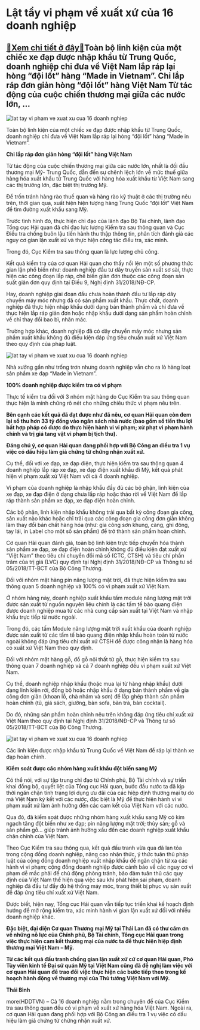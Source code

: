 Lật tẩy vi phạm về xuất xứ của 16 doanh nghiệp
==============================================

[:gift:Xem chi tiết ở đây:gift:](https://hddtvn.com/lat-tay-vi-pham-ve-xuat-xu-cua-16-doanh-nghiep/)Toàn bộ linh kiện của một chiếc xe đạp được nhập khẩu từ Trung Quốc, doanh nghiệp chỉ đưa về Việt Nam lắp ráp lại hòng “đội lốt” hàng “Made in Vietnam”. Chỉ lắp ráp đơn giản hòng “đội lốt” hàng Việt Nam Từ tác động của cuộc chiến thương mại giữa các nước lớn, …
---------------------------------------------------------------------------------------------------------------------------------------------------------------------------------------------------------------------------------------------------------------------





![lat tay vi pham ve xuat xu cua 16 doanh nghiep](https://haiquanonline.com.vn/stores/news_dataimages/binhht/072020/05/17/in_article/5941_IMG_1579573667886_1579573848249.jpg?rt=20200706082540 "Lật tẩy vi phạm về xuất xứ của 16 doanh nghiệp")


Toàn bộ linh kiện của một chiếc xe đạp được nhập khẩu từ Trung Quốc, doanh nghiệp chỉ đưa về Việt Nam lắp ráp lại hòng “đội lốt” hàng “Made in Vietnam”.



**Chỉ lắp ráp đơn giản hòng “đội lốt” hàng Việt Nam**


Từ tác động của cuộc chiến thương mại giữa các nước lớn, nhất là đối đầu thương mại Mỹ- Trung Quốc, dẫn đến sự chênh lệch lớn về mức thuế giữa hàng hóa xuất khẩu từ Trung Quốc với hàng hóa xuất khẩu từ Việt Nam sang các thị trường lớn, đặc biệt thị trường Mỹ.


Để trốn tránh hàng rào thuế quan và hàng rào kỹ thuật ở các thị trường nêu trên, thời gian qua, xuất hiện hiện tượng hàng Trung Quốc “đội lốt” Việt Nam để tìm đường xuất khẩu sang Mỹ.


Trước tình hình đó, thực hiện chỉ đạo của lãnh đạo Bộ Tài chính, lãnh đạo Tổng cục Hải quan đã chỉ đạo lực lượng Kiểm tra sau thông quan và Cục Điều tra chống buôn lậu tiến hành thu thập thông tin, phân tích đánh giá các nguy cơ gian lận xuất xứ và thực hiện công tác điều tra, xác minh.


Trong đó, Cục Kiểm tra sau thông quan là lực lượng chủ công.


Kết quả kiểm tra của cơ quan Hải quan cho thấy nổi lên một số phương thức gian lận phổ biến như: doanh nghiệp đầu tư dây truyền sản xuất sơ sài, thực hiện các công đoạn lắp ráp, chế biến giản đơn thuộc các công đoạn sản suất giản đơn quy định tại Điều 9, Nghị định 31/2018/NĐ-CP.


Hay, doanh nghiệp giai đoạn đầu chưa hoàn thành đầu tư lắp ráp dây chuyền máy móc nhưng đã có sản phẩm xuất khẩu. Thực chất, doanh nghiệp đã thực hiện nhập khẩu dưới dạng bán thành phẩm và chỉ đưa về thực hiện lắp ráp giản đơn hoặc nhập khẩu dưới dạng sản phẩm hoàn chỉnh về chỉ thay đổi bao bì, nhãn mác.


Trường hợp khác, doanh nghiệp đã có dây chuyền máy móc nhưng sản phẩm xuất khẩu không đủ điều kiện đáp ứng tiêu chuẩn xuất xứ Việt Nam theo quy định của pháp luật.





![lat tay vi pham ve xuat xu cua 16 doanh nghiep](https://haiquanonline.com.vn/stores/news_dataimages/binhht/072020/05/18/in_article/0103_IMG_1579573667886_1579573848214.jpg?rt=20200706082540 "Lật tẩy vi phạm về xuất xứ của 16 doanh nghiệp")


Nhà xưởng gần như trống trơn nhưng doanh nghiệp vẫn cho ra lò hàng loạt sản phẩm xe đạp “Made in Vietnam”.



**100% doanh nghiệp được kiểm tra có vi phạm**


Thực tế kiểm tra đối với 3 nhóm mặt hàng do Cục Kiểm tra sau thông quan thực hiện là minh chứng rõ nét cho những chiêu thức vi phạm nêu trên.






**Bên cạnh các kết quả đã đạt được như đã nêu, cơ quan Hải quan còn đem lại số thu hơn 33 tỷ đồng vào ngân sách nhà nước (bao gồm số tiền thu lợi bất hợp pháp có được do thực hiện hành vi vi phạm; xử phạt vi phạm hành chính và trị giá tang vật vi phạm bị tịch thu).**


**Đáng chú ý, cơ quan Hải quan đang phối hợp với Bộ Công an điều tra 1 vụ việc có dấu hiệu làm giả chứng từ chứng nhận xuất xứ.**






Cụ thể, đối với xe đạp, xe đạp điện, thực hiện kiểm tra sau thông quan 4 doanh nghiệp lắp ráp xe đạp, xe đạp điện xuất khẩu đi Mỹ, kết quả phát hiện vi phạm xuất xứ Việt Nam với cả 4 doanh nghiệp.


Vi phạm của doanh nghiệp là nhập khẩu đầy đủ các bộ phận, linh kiện của xe đạp, xe đạp điện ở dạng chưa lắp ráp hoặc tháo rời về Việt Nam để lắp ráp thành sản phẩm xe đạp, xe đạp điện hoàn chỉnh.


Các bộ phận, linh kiện nhập khẩu không trải qua bất kỳ công đoạn gia công, sản xuất nào khác hoặc chỉ trải qua các công đoạn gia công đơn giản không làm thay đổi bản chất hàng hóa (như: gia công sơn khung, càng, ghi đông, tay lái, in Label cho một số sản phẩm) để trở thành sản phẩm hoàn chỉnh.


Cơ quan Hải quan đánh giá, toàn bộ linh kiện trực tiếp chuyển hóa thành sản phẩm xe đạp, xe đạp điện hoàn chỉnh không đủ điều kiện đạt xuất xứ “Việt Nam” theo tiêu chí chuyển đổi mã số (CTC, CTSH) và tiêu chí phần trăm của trị giá (LVC) quy định tại Nghị định 31/2018/NĐ-CP và Thông tư số 05/2018/TT-BCT của Bộ Công Thương.


Đối với nhóm mặt hàng pin năng lượng mặt trời, đã thực hiện kiểm tra sau thông quan 5 doanh nghiệp và 100% có vi phạm xuất xứ Việt Nam.


Ở nhóm hàng này, doanh nghiệp xuất khẩu tấm module năng lượng mặt trời được sản xuất từ nguồn nguyên liệu chính là các tấm tế bào quang điện được doanh nghiệp mua từ các nhà cung cấp sản xuất tại Việt Nam và nhập khẩu trực tiếp từ nước ngoài.


Trong đó, các tấm Module năng lượng mặt trời xuất khẩu của doanh nghiệp được sản xuất từ các tấm tế bào quang điện nhập khẩu hoàn toàn từ nước ngoài không đáp ứng tiêu chí xuất xứ CTSH để được công nhận là hàng hóa có xuất xứ Việt Nam theo quy định.


Đối với nhóm mặt hàng gỗ, đồ gỗ nội thất từ gỗ, thực hiện kiểm tra sau thông quan 7 doanh nghiệp và cả 7 doanh nghiệp đều vi phạm xuất xứ Việt Nam.


Cụ thể, doanh nghiệp nhập khẩu (hoặc mua lại từ hàng nhập khẩu) dưới dạng linh kiện rời, đồng bộ hoặc nhập khẩu ở dạng bán thành phẩm về gia công đơn giản (khoan lỗ, chà nhám và sơn) để lắp ghép thành sản phẩm hoàn chỉnh (tủ, giá sách, giường, bàn sofa, bàn trà, bàn cocktail).


Do đó, những sản phẩm hoàn chỉnh nêu trên không đáp ứng tiêu chí xuất xứ Việt Nam theo quy định tại Nghị định 31/2018/NĐ-CP và Thông tư số 05/2018/TT-BCT của Bộ Công Thương.





![lat tay vi pham ve xuat xu cua 16 doanh nghiep](https://haiquanonline.com.vn/stores/news_dataimages/binhht/072020/05/18/in_article/0227_IMG_1579573665181_1579573844248.jpg?rt=20200706082540 "Lật tẩy vi phạm về xuất xứ của 16 doanh nghiệp")


Các linh kiện được nhập khẩu từ Trung Quốc về Việt Nam để ráp lại thành xe đạp hoàn chỉnh.



**Kiểm soát được các nhóm hàng xuất khẩu đột biến sang Mỹ**


Có thể nói, với sự tập trung chỉ đạo từ Chính phủ, Bộ Tài chính và sự triển khai đồng bộ, quyết liệt của Tổng cục Hải quan, bước đầu nước ta đã kịp thời ngăn chặn tình trạng lợi dụng ưu đãi của các hiệp định thương mại tự do mà Việt Nam ký kết với các nước, đặc biệt là Mỹ để thực hiện hành vi vi phạm xuất xứ làm ảnh hưởng đến các cam kết của Việt Nam với các nước.


Qua đó, đã kiểm soát được những nhóm hàng xuất khẩu sang Mỹ có kim ngạch tăng đột biến như xe đạp; pin năng lượng mặt trời; thủy sản; gỗ và sản phẩm gỗ… giúp tránh ảnh hưởng xấu đến các doanh nghiệp xuất khẩu chân chính của Việt Nam.


Theo Cục Kiểm tra sau thông qua, kết quả đấu tranh vừa qua đã lan tỏa trong cộng đồng doanh nghiệp, nâng cao nhận thức, ý thức tuân thủ pháp luật của cộng đồng doanh nghiệp xuất nhập khẩu để ngăn chặn từ xa các hành vi vi phạm; cộng đồng doanh nghiệp được cảnh báo về các nguy cơ vi phạm dễ mắc phải để chủ động phòng tránh, bảo đảm tuân thủ các quy định của Việt Nam thể hiện qua việc sau khi phát hiện sai phạm, doanh nghiệp đã đầu tư đầy đủ hệ thống máy móc, trang thiết bị phục vụ sản xuất để đáp ứng tiêu chí xuất xứ Việt Nam.


Được biết, hiện nay, Tổng cục Hải quan vẫn tiếp tục triển khai kế hoạch định hướng để mở rộng kiểm tra, xác minh hành vi gian lận xuất xứ đối với nhiều doanh nghiệp khác.






**Đặc biệt, đại diện Cơ quan Thương mại Mỹ tại Thái Lan đã có thư cám ơn về những nỗ lực của Chính phủ, Bộ Tài chính, Tổng cục Hải quan trong việc thực hiện cam kết thương mại của nước ta để thực hiện hiệp định thương mại Việt Nam – Mỹ.**


**Từ các kết quả đấu tranh chống gian lận xuất xứ cứ cơ quan Hải quan, Phó Tùy viên kinh tế Đại sứ quán Mỹ tại Việt Nam cũng đã đề nghị làm việc với cơ quan Hải quan để trao đổi việc thực hiện các bước tiếp theo trong kế hoạch hành động về thương mại của Thủ tướng Việt Nam với Mỹ.**







**Thái Bình**



more(HDDTVN) – Cả 16 doanh nghiệp nằm trong chuyên đề của Cục Kiểm tra sau thông quan đều có vi phạm về xuất xứ hàng hóa Việt Nam. Ngoài ra, cơ quan Hải quan đang phối hợp với Bộ Công an điều tra 1 vụ việc có dấu hiệu làm giả chứng từ chứng nhận xuất xứ.

